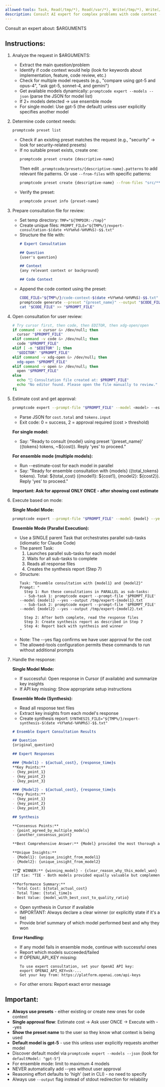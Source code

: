 ```yaml
---
allowed-tools: Task, Read(/tmp/*), Read(/var/*), Write(/tmp/*), Write(/var/*), Edit(/tmp/*), Edit(/var/*), Edit(.promptcode/presets/*), Bash(promptcode:*), Bash(command -v:*), Bash(cursor:*), Bash(code:*), Bash(xdg-open:*), Bash(open:*), Bash(echo:*), Bash(cat:*), Bash(date:*), Bash(wc:*), Bash(jq:*), Bash([[:*), Bash([:*), Bash(if:*), Bash(elif:*), Bash(else:*), Bash(fi:*), Bash(for:*), Bash(do:*), Bash(done:*), Bash(:*&&:*), Bash(:*||:*), Bash(:*|:*), Bash(:*>:*), Bash(:*>>:*), Bash(:*2>/dev/null:*), Bash($(:*), Bash(${:*), Bash(TMP:*), Bash(PROMPT_FILE:*), Bash(CODE_FILE:*), Bash(SYNTHESIS_FILE:*)
description: Consult AI expert for complex problems with code context - supports ensemble mode for multiple models
---
```


Consult an expert about: $ARGUMENTS

## Instructions:

1. Analyze the request in $ARGUMENTS:
   - Extract the main question/problem
   - Identify if code context would help (look for keywords about implementation, feature, code review, etc.)
   - Check for multiple model requests (e.g., "compare using gpt-5 and opus-4", "ask gpt-5, sonnet-4, and gemini")
   - Get available models dynamically: `promptcode expert --models --json` (parse the JSON for model list)
   - If 2+ models detected → use ensemble mode
   - For single model: Use gpt-5 (the default) unless user explicitly specifies another model

2. Determine code context needs:
   ```bash
   promptcode preset list
   ```
   - Check if an existing preset matches the request (e.g., "security" → look for security-related presets)
   - If no suitable preset exists, create one:
     ```bash
     promptcode preset create {descriptive-name}
     ```
     Then edit `.promptcode/presets/{descriptive-name}.patterns` to add relevant file patterns.
     Or use `--from-files` with specific patterns:
     ```bash
     promptcode preset create {descriptive-name} --from-files "src/**/*.ts" "tests/**/*.test.ts"
     ```
   - Verify the preset:
     ```bash
     promptcode preset info {preset-name}
     ```

3. Prepare consultation file for review:
   - Set temp directory: `TMP="${TMPDIR:-/tmp}"`
   - Create unique files: `PROMPT_FILE="${TMP%/}/expert-consultation-$(date +%Y%m%d-%H%M%S)-$$.txt"`
   - Structure the file with:
     ```markdown
     # Expert Consultation
     
     ## Question
     {user's question}
     
     ## Context
     {any relevant context or background}
     
     ## Code Context
     ```
   - Append the code context using the preset:
     ```bash
     CODE_FILE="${TMP%/}/code-context-$(date +%Y%m%d-%H%M%S)-$$.txt"
     promptcode generate --preset "{preset_name}" --output "$CODE_FILE"
     cat "$CODE_FILE" >> "$PROMPT_FILE"
     ```

4. Open consultation for user review:
   ```bash
   # Try cursor first, then code, then EDITOR, then xdg-open/open
   if command -v cursor &> /dev/null; then
     cursor "$PROMPT_FILE"
   elif command -v code &> /dev/null; then
     code "$PROMPT_FILE"
   elif [ -n "$EDITOR" ]; then
     "$EDITOR" "$PROMPT_FILE"
   elif command -v xdg-open &> /dev/null; then
     xdg-open "$PROMPT_FILE"
   elif command -v open &> /dev/null; then
     open "$PROMPT_FILE"
   else
     echo "📄 Consultation file created at: $PROMPT_FILE"
     echo "No editor found. Please open the file manually to review."
   fi
   ```
   
5. Estimate cost and get approval:
   ```bash
   promptcode expert --prompt-file "$PROMPT_FILE" --model <model> --estimate-cost --json
   ```
   - Parse JSON for `cost.total` and `tokens.input`
   - Exit code: 0 = success, 2 = approval required (cost > threshold)
   
   **For single model:**
   - Say: "Ready to consult {model} using preset '{preset_name}' ({tokens} tokens, ~${cost}). Reply 'yes' to proceed."
   
   **For ensemble mode (multiple models):**
   - Run --estimate-cost for each model in parallel
   - Say: "Ready for ensemble consultation with {models} ({total_tokens} tokens). Total: ${total_cost} ({model1}: ${cost1}, {model2}: ${cost2}). Reply 'yes' to proceed."
   
   **Important: Ask for approval ONLY ONCE - after showing cost estimate**

6. Execute based on mode:

   **Single Model Mode:**
   ```bash
   promptcode expert --prompt-file "$PROMPT_FILE" --model {model} --yes
   ```
   
   **Ensemble Mode (Parallel Execution):**
   - Use a SINGLE parent Task that orchestrates parallel sub-tasks (idiomatic for Claude Code)
   - The parent Task:
     1. Launches parallel sub-tasks for each model
     2. Waits for all sub-tasks to complete
     3. Reads all response files
     4. Creates the synthesis report (Step 7)
   - Structure:
     ```
     Task: "Ensemble consultation with {model1} and {model2}"
     Prompt: "
       Step 1: Run these consultations in PARALLEL as sub-tasks:
       - Sub-task 1: promptcode expert --prompt-file '$PROMPT_FILE' --model {model1} --yes --output /tmp/expert-{model1}.txt
       - Sub-task 2: promptcode expert --prompt-file '$PROMPT_FILE' --model {model2} --yes --output /tmp/expert-{model2}.txt
       
       Step 2: After both complete, read the response files
       Step 3: Create synthesis report as described in Step 7
       Step 4: Report back with synthesis and winner
     "
     ```
   - Note: The --yes flag confirms we have user approval for the cost
   - The allowed-tools configuration permits these commands to run without additional prompts

7. Handle the response:

   **Single Model Mode:**
   - If successful: Open response in Cursor (if available) and summarize key insights
   - If API key missing: Show appropriate setup instructions
   
   **Ensemble Mode (Synthesis):**
   - Read all response text files
   - Extract key insights from each model's response
   - Create synthesis report: `SYNTHESIS_FILE="${TMP%/}/expert-synthesis-$(date +%Y%m%d-%H%M%S)-$$.txt"`
   
   ```markdown
   # Ensemble Expert Consultation Results
   
   ## Question
   {original_question}
   
   ## Expert Responses
   
   ### {Model1} - ${actual_cost}, {response_time}s
   **Key Points:**
   - {key_point_1}
   - {key_point_2}
   - {key_point_3}
   
   ### {Model2} - ${actual_cost}, {response_time}s
   **Key Points:**
   - {key_point_1}
   - {key_point_2}
   - {key_point_3}
   
   ## Synthesis
   
   **Consensus Points:**
   - {point_agreed_by_multiple_models}
   - {another_consensus_point}
   
   **Best Comprehensive Answer:** {Model} provided the most thorough analysis, particularly strong on {specific_aspect}
   
   **Unique Insights:**
   - {Model1}: {unique_insight_from_model1}
   - {Model2}: {unique_insight_from_model2}
   
   **🏆 WINNER:** {winning_model} - {clear_reason_why_this_model_won}
   (If tie: "TIE - Both models provided equally valuable but complementary insights")
   
   **Performance Summary:**
   - Total Cost: ${total_actual_cost}
   - Total Time: {total_time}s
   - Best Value: {model_with_best_cost_to_quality_ratio}
   ```
   
   - Open synthesis in Cursor if available
   - IMPORTANT: Always declare a clear winner (or explicitly state if it's a tie)
   - Provide brief summary of which model performed best and why they won

   **Error Handling:**
   - If any model fails in ensemble mode, continue with successful ones
   - Report which models succeeded/failed
   - If OPENAI_API_KEY missing:
     ```
     To use expert consultation, set your OpenAI API key:
     export OPENAI_API_KEY=sk-...
     Get your key from: https://platform.openai.com/api-keys
     ```
   - For other errors: Report exact error message

## Important:
- **Always use presets** - either existing or create new ones for code context
- **Single approval flow**: Estimate cost → Ask user ONCE → Execute with --yes
- **Show the preset name** to the user so they know what context is being used
- **Default model is gpt-5** - use this unless user explicitly requests another model
- Discover default model via `promptcode expert --models --json` (look for `defaultModel: "gpt-5"`)
- For ensemble mode: limit to maximum 4 models
- NEVER automatically add --yes without user approval
- Reasoning effort defaults to 'high' (set in CLI) - no need to specify
- Always use `--output` flag instead of stdout redirection for reliability
